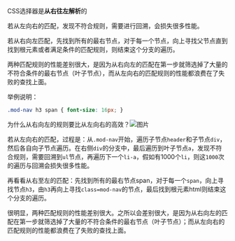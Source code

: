 CSS选择器是**从右往左解析**的

若从左向右的匹配，发现不符合规则，需要进行回溯，会损失很多性能。

若从右向左匹配，先找到所有的最右节点，对于每一个节点，向上寻找父节点直到找到根元素或者满足条件的匹配规则，则结束这个分支的遍历。

两种匹配规则的性能差别很大，是因为从右向左的匹配在第一步就筛选掉了大量的不符合条件的最右节点（叶子节点），而从左向右的匹配规则的性能都浪费在了失败的查找上面。



举例说明：

```css
.mod-nav h3 span { font-size: 16px; }
```

为什么从右向左的规则要比从左向右的高效？![图片](https://mmbiz.qpic.cn/mmbiz_png/UAyibZfx5saXrdWfpmjhBWaVHic27e24sywQiaGGY4xegtwbPgCywzrnky8n2TicPp5yT7fmLibmOQvclMRiaAUmNuFA/640?wx_fmt=png&wxfrom=5&wx_lazy=1&wx_co=1)

若从左向右的匹配，过程是：从`.mod-nav`开始，遍历子节点`header`和子节点`div`，然后各自向子节点遍历。在右侧`div`的分支中，最后遍历到叶子节点`a`，发现不符合规则，需要回溯到`ul`节点，再遍历下一个`li-a`，假如有1000个`li`，则这`1000`次的遍历与回溯会损失很多性能。

再看看从右至左的匹配：先找到所有的最右节点span，对于每一个`span`，向上寻找节点`h3`，由`h3`再向上寻找`class=mod-nav`的节点，最后找到根元素html则结束这个分支的遍历。

很明显，两种匹配规则的性能差别很大。之所以会差别很大，是因为从右向左的匹配在第一步就筛选掉了大量的不符合条件的最右节点（叶子节点）；而从左向右的匹配规则的性能都浪费在了失败的查找上面。